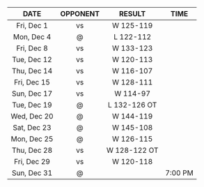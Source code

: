 |    DATE     |         OPPONENT         |    RESULT    |  TIME   |
|:-----------:|:------------------------:|:------------:|:-------:|
| Fri, Dec 1  |     vs [](/r/sixers)     |  W 125-119   |         |
| Mon, Dec 4  |     @ [](/r/pacers)      |  L 122-112   |         |
| Fri, Dec 8  |    vs [](/r/nyknicks)    |  W 133-123   |         |
| Tue, Dec 12 | vs [](/r/clevelandcavs)  |  W 120-113   |         |
| Thu, Dec 14 | vs [](/r/clevelandcavs)  |  W 116-107   |         |
| Fri, Dec 15 |  vs [](/r/orlandomagic)  |  W 128-111   |         |
| Sun, Dec 17 |  vs [](/r/orlandomagic)  |   W 114-97   |         |
| Tue, Dec 19 |    @ [](/r/warriors)     | L 132-126 OT |         |
| Wed, Dec 20 |      @ [](/r/kings)      |  W 144-119   |         |
| Sat, Dec 23 |   @ [](/r/laclippers)    |  W 145-108   |         |
| Mon, Dec 25 |     @ [](/r/lakers)      |  W 126-115   |         |
| Thu, Dec 28 | vs [](/r/detroitpistons) | W 128-122 OT |         |
| Fri, Dec 29 | vs [](/r/torontoraptors) |  W 120-118   |         |
| Sun, Dec 31 |    @ [](/r/nbaspurs)     |              | 7:00 PM |